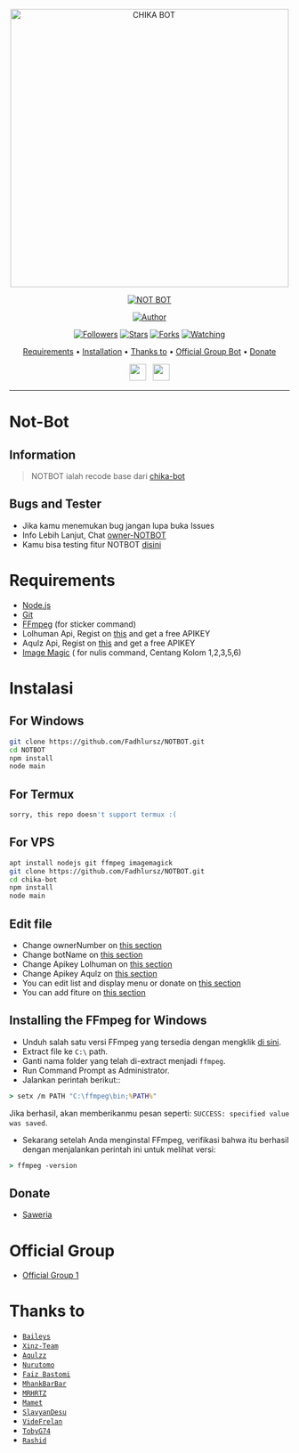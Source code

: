 <p align="center">
<img src="https://encrypted-tbn0.gstatic.com/images?q=tbn:ANd9GcStH_A0WKtnRtD_Bla6B71LjtP-GtYOkacYsg&usqp=CAU" alt="CHIKA BOT" width="500"/>


</p>
<p align="center">
<a href="#"><img title="NOT BOT" src="https://img.shields.io/badge/NOT BOT-green?colorA=%23ff0000&colorB=%23017e40&style=for-the-badge"></a>
</p>
<p align="center">
<a href="https://github.com/Fadhlursz/NOTBOT"><img title="Author" src="https://img.shields.io/badge/Author-rashidsiregar28-red.svg?style=for-the-badge&logo=github"></a>
</p>
<p align="center">
<a href="https://github.com/Fadhlursz/NOTBOT"><img title="Followers" src="https://img.shields.io/github/followers/Fadhlursz?color=blue&style=flat-square"></a>
<a href="https://github.com/Fadhlursz/NOTBOT"><img title="Stars" src="https://img.shields.io/github/stars/Fadhlursz/chika-bot?color=red&style=flat-square"></a>
<a href="https://github.com/Fadhlursz/NOTBOT/network/members"><img title="Forks" src="https://img.shields.io/github/forks/Fadhlursz/NOTBOT?color=red&style=flat-square"></a>
<a href="https://github.com/Fadhlursz/NOTBOT/watchers"><img title="Watching" src="https://img.shields.io/github/watchers/Fadhlursz/NOTBOT?label=Watchers&color=blue&style=flat-square"></a>
</p>

<p align="center">
  <a href="https://github.com/Fadhlursz/NOTBOT#requirements">Requirements</a> •
  <a href="https://github.com/Fadhlursz/NOTBOT#instalasi">Installation</a> •
  <a href="https://github.com/Fadhlursz/NOTBOT#thanks-to">Thanks to</a> •
  <a href="https://github.com/Fadhlursz/NOTBOT#Official-Group"> Official Group Bot</a> •
  <a href="https://github.com/Fadhlursz/NOTBOT#donate">Donate</a>

<p align='center'>
   <a href="https://instagram.com/fe.bri3088"><img height="30" src="https://github.com/TobyG74/TobyG74/blob/main/instagram.jpg?raw=true"></a>&nbsp;&nbsp;
   <a href="https://wa.me/6281313185254"><img height="30" src="https://encrypted-tbn0.gstatic.com/images?q=tbn:ANd9GcRBc_3WgZjWOtqdKZQbdkxUl5A31GZ_YC35zQ&usqp=CAU"></a>
</P>
</p>
</div>


---

# Not-Bot
## Information
> NOTBOT ialah recode base dari [chika-bot](https://github.com/Rashidsiregar28/Chika-Bot)
>
>

## Bugs and Tester
* Jika kamu menemukan bug jangan lupa buka Issues
* Info Lebih Lanjut, Chat [owner-NOTBOT](https://wa.me/628127668234)
* Kamu bisa testing fitur NOTBOT [disini](https://wa.me/62857829190652?text=.menu)

# Requirements
* [Node.js](https://nodejs.org/en/)
* [Git](https://git-scm.com/downloads)
* [FFmpeg](https://github.com/BtbN/FFmpeg-Builds/releases/download/autobuild-2020-12-08-13-03/ffmpeg-n4.3.1-26-gca55240b8c-win64-gpl-4.3.zip) (for sticker command)
* Lolhuman Api, Regist on [this](https://api.lolhuman.xyz/register) and get a free APIKEY
* Aqulz Api, Regist on [this](https://justaqul.xyz/auth/registration) and get a free APIKEY
* [Image Magic](https://imagemagick.org/script/download.php) ( for nulis command, Centang Kolom 1,2,3,5,6)

# Instalasi
## For Windows
```bash
git clone https://github.com/Fadhlursz/NOTBOT.git
cd NOTBOT
npm install
node main
```
## For Termux
```bash
sorry, this repo doesn't support termux :(
```

## For VPS
```bash
apt install nodejs git ffmpeg imagemagick
git clone https://github.com/Fadhlursz/NOTBOT.git
cd chika-bot
npm install
node main
```

## Edit file
- Change ownerNumber on [this section](https://github.com/Fadhlursz/NOTBOT/blob/4d8dc8692e97e2ca60deaa8dc77dab551abf6523/config.json#L2)
- Change botName on [this section](https://github.com/Fadhlursz/NOTBOT/blob/4d8dc8692e97e2ca60deaa8dc77dab551abf6523/config.json#L5)
- Change Apikey Lolhuman on [this section](https://github.com/Fadhlursz/NOTBOT/blob/4d8dc8692e97e2ca60deaa8dc77dab551abf6523/config.json#L7)
- Change Apikey Aqulz on [this section](https://github.com/Fadhlursz/NOTBOT/blob/4d8dc8692e97e2ca60deaa8dc77dab551abf6523/config.json#L10)
- You can edit list and display menu or donate on [this section](https://github.com/Fadhlursz/NOTBOT/blob/main/help/ind.js)
- You can add fiture on [this section](https://github.com/rashidsiregar28/NOTBOT/blob/main/message/xinz.js)


## Installing the FFmpeg for Windows
* Unduh salah satu versi FFmpeg yang tersedia dengan mengklik [di sini](https://www.gyan.dev/ffmpeg/builds/).
* Extract file ke `C:\` path.
* Ganti nama folder yang telah di-extract menjadi `ffmpeg`.
* Run Command Prompt as Administrator.
* Jalankan perintah berikut::
```cmd
> setx /m PATH "C:\ffmpeg\bin;%PATH%"
```
Jika berhasil, akan memberikanmu pesan seperti: `SUCCESS: specified value was saved`.
* Sekarang setelah Anda menginstal FFmpeg, verifikasi bahwa itu berhasil dengan menjalankan perintah ini untuk melihat versi:
```cmd
> ffmpeg -version
```

## Donate
- [Saweria](https://saweria.co/Fadhlur)

# Official Group
- [Official Group 1](https://chat.whatsapp.com/GHCf7KYAmeUIwzNV5nHAJZ)

# Thanks to
* [`Baileys`](https://github.com/adiwajshing/Baileys)
* [`Xinz-Team`](https://github.com/Xinz-Team)
* [`Aqulzz`](https://github.com/zennn08)
* [`Nurutomo`](https://github.com/Nurutomo)
* [`Faiz Bastomi`](https://github.com/FaizBastomi)
* [`MhankBarBar`](https://github.com/MhankBarBar)
* [`MRHRTZ`](https://github.com/MRHRTZ)
* [`Mamet`](https://github.com/mamet8/)
* [`SlavyanDesu`](https://github.com/SlavyanDesu)
* [`VideFrelan`](https://github.com/VideFrelan)
* [`TobyG74`](https://github.com/TobyG74)
* [`Rashid`](https://github.com/Rashidsiregar28)
